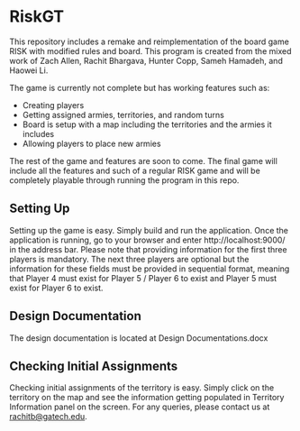 # RiskGT
This repository includes a remake and reimplementation of the board game RISK with modified rules and board. This program is created from the mixed work of Zach Allen, Rachit Bhargava, Hunter Copp, Sameh Hamadeh, and Haowei Li.

The game is currently not complete but has working features such as:
- Creating players
- Getting assigned armies, territories, and random turns
- Board is setup with a map including the territories and the armies it includes
- Allowing players to place new armies

The rest of the game and features are soon to come. The final game will include all the features and such of a regular RISK game and will be completely playable through running the program in this repo.

## Setting Up
Setting up the game is easy. Simply build and run the application.
Once the application is running, go to your browser and enter http://localhost:9000/ in the address bar.
Please note that providing information for the first three players is mandatory.
The next three players are optional but the information for these fields must be provided in sequential format,
meaning that Player 4 must exist for Player 5 / Player 6 to exist and Player 5 must exist for Player 6 to exist.

## Design Documentation
The design documentation is located at Design Documentations.docx

## Checking Initial Assignments
Checking initial assignments of the territory is easy.
Simply click on the territory on the map and see the information getting populated in Territory Information panel on the screen.
For any queries, please contact us at rachitb@gatech.edu.
